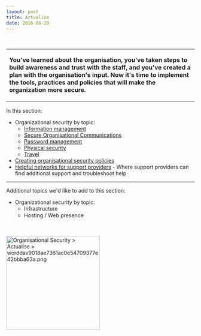 ```yaml
---
layout: post
title: Actualise
date: 2016-06-20
---
```


<body class="mceContentBody aui-theme-default wiki-content fullsize">
<p> </p> <div class="contentLayout2">
<div class="columnLayout two-equal" data-layout="two-equal">
<div class="cell normal" data-type="normal">
<div class="innerCell">
<table class="confluenceTable"><tbody><tr><td class="confluenceTd"><p><strong>You've learned about the organisation, you've taken steps to build awareness and trust with the staff, and you've created a plan with the organisation's input. Now it's time to implement the tools, practices and policies that will make the organization more secure.</strong></p></td></tr></tbody></table><p>In this section:</p><ul><li>Organizational security by topic:<ul><li><span style="color: rgb(0,0,238);"><span style="text-decoration: underline;"><a class="confluence-link" data-base-url="https://orgsec.community" data-linked-resource-default-alias="Information management" data-linked-resource-id="1015889" data-linked-resource-type="page" data-linked-resource-version="6" href="/display/OS/Information+management">Information management</a></span></span></li><li><span style="color: rgb(0,0,238);"><span style="text-decoration: underline;"><a class="confluence-link" data-base-url="https://orgsec.community" data-linked-resource-default-alias="Secure Organisational Communications" data-linked-resource-id="1015893" data-linked-resource-type="page" data-linked-resource-version="8" href="/display/OS/Secure+Organisational+Communications">Secure Organisational Communications</a></span></span></li><li><span style="color: rgb(0,0,238);"><span style="text-decoration: underline;"><a class="confluence-link" data-base-url="https://orgsec.community" data-linked-resource-default-alias="Password management" data-linked-resource-id="1015895" data-linked-resource-type="page" data-linked-resource-version="10" href="/display/OS/Password+management">Password management</a></span></span><span style="color: rgb(0,0,238);"><span style="text-decoration: underline;"><br/></span></span></li><li><span style="color: rgb(0,0,238);"><span style="text-decoration: underline;"><a class="confluence-link" data-base-url="https://orgsec.community" data-linked-resource-default-alias="Physical security" data-linked-resource-id="1015897" data-linked-resource-type="page" data-linked-resource-version="6" href="/display/OS/Physical+security">Physical security</a></span></span></li><li><a class="confluence-link" data-base-url="https://orgsec.community" data-linked-resource-default-alias="Travel" data-linked-resource-id="1016063" data-linked-resource-type="page" data-linked-resource-version="5" href="/display/OS/Travel">Travel</a><span style="color: rgb(0,0,238);"><br/></span></li></ul></li><li><span style="color: rgb(0,0,238);"><span style="text-decoration: underline;"><a class="confluence-link" data-base-url="https://orgsec.community" data-linked-resource-default-alias="Creating organisational security policies" data-linked-resource-id="1015899" data-linked-resource-type="page" data-linked-resource-version="8" href="/display/OS/Creating+organisational+security+policies">Creating organisational security policies</a></span></span></li><li><span style="color: rgb(0,0,238);"><span style="text-decoration: underline;"><a class="confluence-link" data-base-url="https://orgsec.community" data-linked-resource-default-alias="Helpful networks for support providers" data-linked-resource-id="1015901" data-linked-resource-type="page" data-linked-resource-version="5" href="/display/OS/Helpful+networks+for+support+providers">Helpful networks for support providers</a></span></span> - Where support providers can find additional support and troubleshoot help</li></ul><hr/><p>Additional topics we'd like to add to this section:</p><ul><li>Organizational security by topic:<ul><li>Infrastructure</li><li><span style="line-height: 1.42857;">Hosting / Web presence</span></li></ul></li></ul><p> </p></div>
</div>
<div class="cell normal" data-type="normal">
<div class="innerCell">
<p><img class="confluence-embedded-image confluence-thumbnail image-center" data-base-url="https://orgsec.community" data-image-height="700" data-image-src="/download/attachments/1015872/worddav9018ae7361ac0e54709377e42bbba63a.png?version=1&amp;modificationDate=1462361412000&amp;api=v2" data-image-width="700" data-linked-resource-container-id="1015872" data-linked-resource-container-version="5" data-linked-resource-content-type="image/png" data-linked-resource-default-alias="worddav9018ae7361ac0e54709377e42bbba63a.png" data-linked-resource-id="1015871" data-linked-resource-type="attachment" data-linked-resource-version="1" data-location="Organisational Security &gt; Actualise &gt; worddav9018ae7361ac0e54709377e42bbba63a.png" data-unresolved-comment-count="0" height="250" src="/download/thumbnails/1015872/worddav9018ae7361ac0e54709377e42bbba63a.png?version=1&amp;modificationDate=1462361412000&amp;api=v2" title="Organisational Security &gt; Actualise &gt; worddav9018ae7361ac0e54709377e42bbba63a.png"/></p></div>
</div>
</div>
</div>
<p> </p>
</body>
